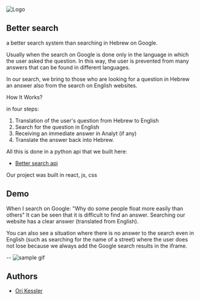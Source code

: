 ![Logo](./src/better_logo.png)

## Better search
a better search system than searching in Hebrew on Google.

Usually when the search on Google is done only in the language in which the user asked the question.
In this way, the user is prevented from many answers that can be found in different languages.

In our search, we bring to those who are looking for a question in Hebrew an answer also from the search on English websites.

How It Works?

in four steps:
1. Translation of the user's question from Hebrew to English
2. Search for the question in English
3. Receiving an immediate answer in Analyt (if any)
4. Translate the answer back into Hebrew.

All this is done in a python api that we built here:
- [Better search api](https://github.com/Orkessler/Better_search_API)

Our project was built in react, js, css


## Demo
When I search on Google:
"Why do some people float more easily than others"
It can be seen that it is difficult to find an answer.
Searching our website has a clear answer (translated from English).

You can also see a situation where there is no answer to the search even in English (such as searching for the name of a street) where the user does not lose because we always add the Google search results in the iframe.

--
![sample gif](./demo.gif)



## Authors

- [Ori Kessler](https://github.com/Orkessler)



